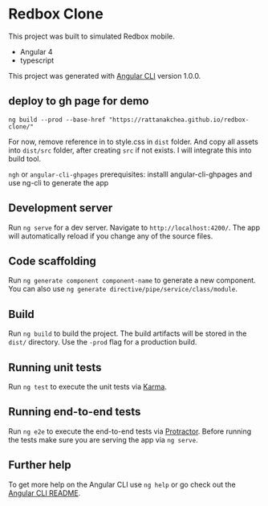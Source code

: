 # Redbox Clone
This project was built to simulated Redbox mobile.
- Angular 4
- typescript

This project was generated with [Angular CLI](https://github.com/angular/angular-cli) version 1.0.0.

## deploy to gh page for demo
`ng build --prod --base-href "https://rattanakchea.github.io/redbox-clone/"`

For now, remove reference in to style.css in `dist` folder. And copy all assets into `dist/src` folder, after creating
`src` if not exists. I will integrate this into build tool.

`ngh` or `angular-cli-ghpages`
prerequisites: installl angular-cli-ghpages and use ng-cli to generate the app

## Development server

Run `ng serve` for a dev server. Navigate to `http://localhost:4200/`. The app will automatically reload if you change any of the source files.

## Code scaffolding

Run `ng generate component component-name` to generate a new component. You can also use `ng generate directive/pipe/service/class/module`.

## Build

Run `ng build` to build the project. The build artifacts will be stored in the `dist/` directory. Use the `-prod` flag for a production build.

## Running unit tests

Run `ng test` to execute the unit tests via [Karma](https://karma-runner.github.io).

## Running end-to-end tests

Run `ng e2e` to execute the end-to-end tests via [Protractor](http://www.protractortest.org/).
Before running the tests make sure you are serving the app via `ng serve`.

## Further help

To get more help on the Angular CLI use `ng help` or go check out the [Angular CLI README](https://github.com/angular/angular-cli/blob/master/README.md).
